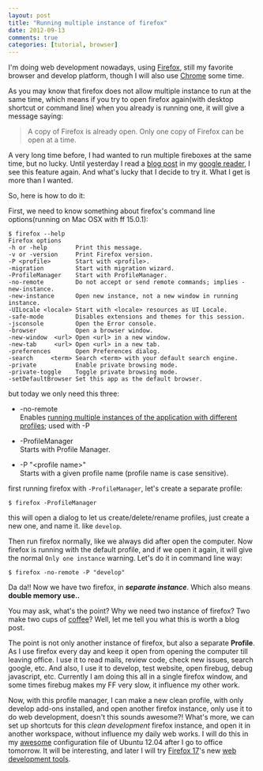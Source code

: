 ```yaml
---
layout: post
title: "Running multiple instance of firefox"
date: 2012-09-13
comments: true
categories: [tutorial, browser]
---
```


  I'm doing web development nowadays, using [Firefox](http://www.mozilla.org/en-US/firefox), still my favorite browser and develop platform, though I will also use [Chrome](http://www.google.com/chrome) some time.

<!--more-->
  
  As you may know that firefox does not allow multiple instance to run at the same time, which means if you try to open firefox again(with desktop shortcut or command line) when you already is running one, it will give a message saying:
  
>A copy of Firefox is already open. Only one copy of Firefox can be open at a time.

  A very long time before, I had wanted to run multiple fireboxes at the same time, but no lucky. Until yesterday I read a [blog post](http://www.callum-macdonald.com/about/faq/multiple-firefox-instances/) in my [google reader](www.google.com/reader), I see this feature again. And what's lucky that I decide to try it. What I get is more than I wanted.
  
  So, here is how to do it:
  
  First, we need to know something about firefox's command line options(running on Mac OSX with ff 15.0.1):
  
    $ firefox --help
    Firefox options
    -h or -help        Print this message.
    -v or -version     Print Firefox version.
    -P <profile>       Start with <profile>.
    -migration         Start with migration wizard.
    -ProfileManager    Start with ProfileManager.
    -no-remote         Do not accept or send remote commands; implies -new-instance.
    -new-instance      Open new instance, not a new window in running instance.
    -UILocale <locale> Start with <locale> resources as UI Locale.
    -safe-mode         Disables extensions and themes for this session.
    -jsconsole         Open the Error console.
    -browser           Open a browser window.
    -new-window  <url> Open <url> in a new window.
    -new-tab     <url> Open <url> in a new tab.
    -preferences       Open Preferences dialog.
    -search     <term> Search <term> with your default search engine.
    -private           Enable private browsing mode.
    -private-toggle    Toggle private browsing mode.
    -setDefaultBrowser Set this app as the default browser.
 
 but today we only need this three:
  
 * -no-remote  
   Enables [running multiple instances of the application with different profiles](http://kb.mozillazine.org/Opening_a_new_instance_of_your_Mozilla_application_with_another_profile); used with -P 

 * -ProfileManager  
   Starts with Profile Manager.

 * -P "&lt;profile name>"  
   Starts with a given profile name (profile name is case sensitive). 
   
first running firefox with `-ProfileManager`, let's create a separate profile:

    $ firefox -ProfileManager

this will open a dialog to let us create/delete/rename profiles, just create a new one, and name it. like `develop`.

  Then run firefox normally, like we always did after open the computer. Now firefox is running with the default profile, and if we open it again, it will give the normal `Only one instance` warning. Let's do it in command line way:

    $ firefox -no-remote -P "develop"

  Da da!! Now we have two firefox, in _**separate instance**_. Which also means **double memory use..**

  You may ask, what's the point? Why we need two instance of firefox? Two make two cups of [coffee](https://bugzilla.mozilla.org/show_bug.cgi?id=46647)? Well, let me tell you what this is worth a blog post.

  The point is not only another instance of firefox, but also a separate **Profile**. As I use firefox every day and keep it open from opening the computer till leaving office. I use it to read mails, review code, check new issues, search google, etc. And also, I use it to develop, test website, open firebug, debug javascript, etc. Currently I am doing this all in a single firefox window, and some times firebug makes my FF very slow, it influence my other work.

  Now, with this profile manager, I can make a new clean profile, with only develop add-ons installed, and open another firefox instance, only use it to do web development, doesn't this sounds awesome?! What's more, we can set up shortcuts for this _clean development_ firefox instance, and open it in another workspace, without influence my daily web works. I will do this in my [awesome](http://awesome.naquadah.org/) configuration file of Ubuntu 12.04 after I go to office tomorrow. It will be interesting, and later I will try [Firefox 17](www.mozilla.org/en-US/firefox/aurora/)'s new [web development tools](https://hacks.mozilla.org/2012/09/html-editing-and-other-improvements-in-firefox-17-developer-tools/).
